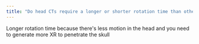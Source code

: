 ```yaml
---
title: "Do head CTs require a longer or shorter rotation time than other CTs and why?"
---
```

Longer rotation time because there's less motion in the head and you need to generate more XR to penetrate the skull

